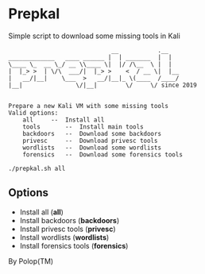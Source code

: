 # Prepkal

Simple script to download some missing tools in Kali

```
                             __           .__   
_____________   ____ ______ |  | _______  |  |  
\____ \_  __ \_/ __ \\____ \|  |/ /\__  \ |  |  
|  |_> >  | \/\  ___/|  |_> >    <  / __ \|  |__
|   __/|__|    \___  >   __/|__|_ \(____  /____/
|__|               \/|__|        \/     \/ since 2019


Prepare a new Kali VM with some missing tools
Valid options:
	all		--	Install all
	tools		--	Install main tools
	backdoors	--	Download some backdoors
	privesc		--	Download privesc tools
	wordlists	--	Download some wordlists
	forensics	--	Download some forensics tools

./prepkal.sh all
```

## Options

- Install all (**all**)
- Install backdoors (**backdoors**)
- Install privesc tools (**privesc**)
- Install wordlists (**wordlists**)
- Install forensics tools (**forensics**)

By Polop(TM)
